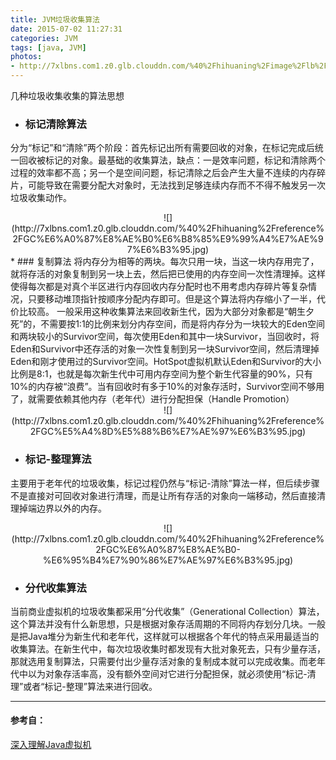 ```yaml
---
title: JVM垃圾收集算法
date: 2015-07-02 11:27:31
categories: JVM
tags: [java, JVM]
photos: 
- http://7xlbns.com1.z0.glb.clouddn.com/%40%2Fhihuaning%2Fimage%2Flb%2Flb14.jpg
---
```


几种垃圾收集收集的算法思想

* ### 标记清除算法
分为“标记”和“清除”两个阶段：首先标记出所有需要回收的对象，在标记完成后统一回收被标记的对象。最基础的收集算法，缺点：一是效率问题，标记和清除两个过程的效率都不高；另一个是空间问题，标记清除之后会产生大量不连续的内存碎片，可能导致在需要分配大对象时，无法找到足够连续内存而不不得不触发另一次垃圾收集动作。
<center>
![](http://7xlbns.com1.z0.glb.clouddn.com/%40%2Fhihuaning%2Freference%2FGC%E6%A0%87%E8%AE%B0%E6%B8%85%E9%99%A4%E7%AE%97%E6%B3%95.jpg)
</center>
* ### 复制算法
将内存分为相等的两块。每次只用一块，当这一块内存用完了，就将存活的对象复制到另一块上去，然后把已使用的内存空间一次性清理掉。这样使得每次都是对真个半区进行内存回收内存分配时也不用考虑内存碎片等复杂情况，只要移动堆顶指针按顺序分配内存即可。但是这个算法将内存缩小了一半，代价比较高。
一般采用这种收集算法来回收新生代，因为大部分对象都是“朝生夕死”的，不需要按1:1的比例来划分内存空间，而是将内存分为一块较大的Eden空间和两块较小的Survivor空间，每次使用Eden和其中一块Survivor，当回收时，将Eden和Survivor中还存活的对象一次性复制到另一块Survivor空间，然后清理掉Eden和刚才使用过的Survivor空间。HotSpot虚拟机默认Eden和Survivor的大小比例是8:1，也就是每次新生代中可用内存空间为整个新生代容量的90%，只有10%的内存被“浪费”。当有回收时有多于10%的对象存活时，Survivor空间不够用了，就需要依赖其他内存（老年代）进行分配担保（Handle Promotion）
<center>
![](http://7xlbns.com1.z0.glb.clouddn.com/%40%2Fhihuaning%2Freference%2FGC%E5%A4%8D%E5%88%B6%E7%AE%97%E6%B3%95.jpg)
</center>

* ### 标记-整理算法
 主要用于老年代的垃圾收集，标记过程仍然与“标记-清除”算法一样，但后续步骤不是直接对可回收对象进行清理，而是让所有存活的对象向一端移动，然后直接清理掉端边界以外的内存。
<center>
![](http://7xlbns.com1.z0.glb.clouddn.com/%40%2Fhihuaning%2Freference%2FGC%E6%A0%87%E8%AE%B0-%E6%95%B4%E7%90%86%E7%AE%97%E6%B3%95.jpg)
</center>

* ### 分代收集算法
 当前商业虚拟机的垃圾收集都采用“分代收集”（Generational Collection）算法，这个算法并没有什么新思想，只是根据对象存活周期的不同将内存划分几块。一般是把Java堆分为新生代和老年代，这样就可以根据各个年代的特点采用最适当的收集算法。在新生代中，每次垃圾收集时都发现有大批对象死去，只有少量存活，那就选用复制算法，只需要付出少量存活对象的复制成本就可以完成收集。而老年代中以为对象存活率高，没有额外空间对它进行分配担保，就必须使用“标记-清理”或者“标记-整理”算法来进行回收。

----
#### 参考自：
[深入理解Java虚拟机](https://book.douban.com/subject/24722612/)